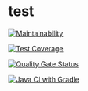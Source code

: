 # test
[![Maintainability](https://api.codeclimate.com/v1/badges/0eaed9b5ec9d2b7147b1/maintainability)](https://codeclimate.com/github/OksanaBuivarenko/test/maintainability)

[![Test Coverage](https://api.codeclimate.com/v1/badges/0eaed9b5ec9d2b7147b1/test_coverage)](https://codeclimate.com/github/OksanaBuivarenko/test/test_coverage)

[![Quality Gate Status](https://sonarcloud.io/api/project_badges/measure?project=OksanaBuivarenko_test&metric=alert_status)](https://sonarcloud.io/summary/new_code?id=OksanaBuivarenko_test)

[![Java CI with Gradle](https://github.com/OksanaBuivarenko/test/actions/workflows/gradle.yml/badge.svg)](https://github.com/OksanaBuivarenko/test/actions/workflows/gradle.yml)
